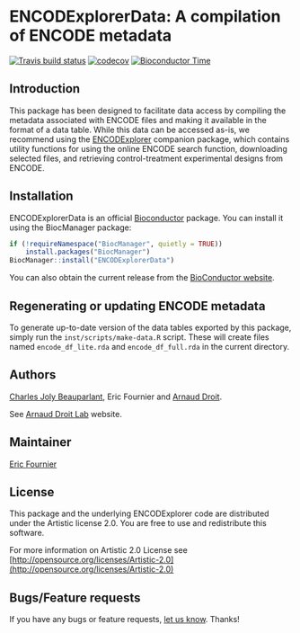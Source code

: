 ENCODExplorerData: A compilation of ENCODE metadata
========================================================

<!-- badges: start -->
  [![Travis build status](https://travis-ci.org/ArnaudDroitLab/ENCODExplorerData.svg?branch=master)](https://travis-ci.org/ArnaudDroitLab/ENCODExplorerData)
  [![codecov](https://codecov.io/gh/ArnaudDroitLab/metagene2/branch/master/graph/badge.svg)](https://codecov.io/gh/ArnaudDroitLab/metagene2)
  [![Bioconductor Time](http://bioconductor.org/shields/years-in-bioc/ENCODExplorerData.svg)](http://bioconductor.org/packages/release/bioc/html/ENCODExplorerData.html "Bioconductor status")
<!-- badges: end -->

## Introduction ##

This package has been designed to facilitate data access by compiling the 
metadata associated with ENCODE files and making it available in the format
of a data table. While this data can be accessed as-is, we recommend using the
[ENCODExplorer](http://www.bioconductor.org/packages/release/bioc/html/ENCODExplorer.html) 
companion package, which contains utility functions
for using the online ENCODE search function, downloading selected files,
and retrieving control-treatment experimental designs from ENCODE.

## Installation ##

ENCODExplorerData is an official [Bioconductor](http://bioconductor.org/)
package. You can install it using the BiocManager package:

```r
if (!requireNamespace("BiocManager", quietly = TRUE))
    install.packages("BiocManager")
BiocManager::install("ENCODExplorerData")
```

You can also obtain the current release from the 
[BioConductor website](http://www.bioconductor.org/packages/release/bioc/html/ENCODExplorerData.html).

## Regenerating or updating ENCODE metadata ##

To generate up-to-date version of the data tables exported by this package,
simply run the `inst/scripts/make-data.R` script. These will create files
named `encode_df_lite.rda` and `encode_df_full.rda` in the current directory.

## Authors ##

[Charles Joly Beauparlant](http://ca.linkedin.com/pub/charles-joly-beauparlant/89/491/3b3 "Charles Joly Beauparlant"), Eric Fournier and [Arnaud Droit](http://ca.linkedin.com/in/drarnaud "Arnaud Droit").

See [Arnaud Droit Lab](http://bioinformatique.ulaval.ca/home/ "Arnaud Droit Lab") website.

## Maintainer ##

[Eric Fournier](mailto:fournier.eric.2@crchudequebec.ulaval.ca "Eric Fournier")

## License ##

This package and the underlying ENCODExplorer code are distributed under the Artistic license 2.0. You are free to use and redistribute this software. 

For more information on Artistic 2.0 License see [http://opensource.org/licenses/Artistic-2.0](http://opensource.org/licenses/Artistic-2.0)

## Bugs/Feature requests ##

If you have any bugs or feature requests, [let us know](https://github.com/ArnaudDroitLab/ENCODExplorerData/issues). Thanks!
